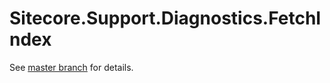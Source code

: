 # Sitecore.Support.Diagnostics.FetchIndex

See [master branch](https://github.com/sitecoresupport/Sitecore.Support.Diagnostics.FetchIndex) for details.